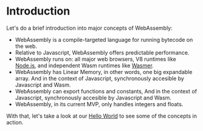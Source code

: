 # Introduction

Let's do a brief introduction into major concepts of WebAssembly:

- WebAssembly is a compile-targeted language for running bytecode on the web.
- Relative to Javascript, WebAssembly offers predictable performance.
- WebAssembly runs on: all major web browsers, V8 runtimes like [Node.js](https://nodejs.org/en/), and independent Wasm runtimes like [Wasmer](https://github.com/wasmerio/wasmer).
- WebAssembly has Linear Memory, in other words, one big expandable array. And in the context of Javascript, synchronously accesible by Javascript and Wasm.
- WebAssembly can export functions and constants, And in the context of Javascript, synchronously accesible by Javascript and Wasm.
- WebAssembly, in its current MVP, only handles integers and floats.

With that, let's take a look at our [Hello World](/example-redirect?exampleName=hello-world) to see some of the concepts in action.
